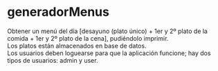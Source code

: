# generadorMenus
Obtener un menú del día [desayuno (plato único) + 1er y 2º plato de la comida + 1er y 2º plato de la cena], pudiéndolo imprimir.<br>
Los platos están almacenados en base de datos.<br>
Los usuarios deben loguearse para que la aplicación funcione; hay dos tipos de usuarios: admin y user.
